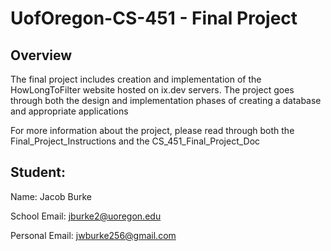 # UofOregon-CS-451 - Final Project #

## Overview

The final project includes creation and implementation of the HowLongToFilter website hosted on ix.dev servers. The project goes through both the design and implementation phases of creating a database and appropriate applications

For more information about the project, please read through both the Final_Project_Instructions and the CS_451_Final_Project_Doc

## Student:

Name: Jacob Burke

School Email: jburke2@uoregon.edu

Personal Email: jwburke256@gmail.com

